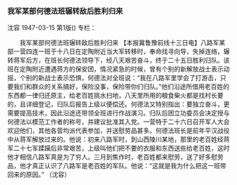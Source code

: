 ### 我军某部何德法班辗转敌后胜利归来
沈容
1947-03-15
第1版()
专栏：

　　我军某部何德法班辗转敌后胜利归来
    【本报冀鲁豫前线十三日电】八路军某部一营四连一班于十八日在定陶附近当大军转移时，奉命找寻向导，失掉连络，辗转蒋军后方，在班长何德法领导下，经八天艰苦奋斗，终于二十五日胜利归队。该班在定陶附近遭遇蒋方的保安团，情况紧急的时候，曾有个别的新解放战士表示动摇，个别的新战士表示恐惧，何德法对全班说：“我在八路军里学会了打游击，只要我们和群众的关系搞好，保险没事，保险带你们归队。”他们沿途所借用老百姓的东西都一律归还原主，给老百姓挑水扫地，八天里所用的粮食柴火都是找村长要的，且详细登记，归队后报告上级以便偿还。何德法又特别指出：要独立奋斗，更需要提高技术，因此沿途还带领全班进行作战演习。归队后团立功委员会决定授与何德法以模范工作者的称号，并建议批准其入党。一营特于二十六日召开军人大会欢迎他们，其他各营均派代表参加，并送慰劳品甚多。何德法班长是前年平汉战役中从蒋军解放过来的。他说：初来八路军时，到山西陵川某地，那里的老百姓经蒋军二十七军蹂躏后非常艰苦，上级叫他们把不要的衣服和东西送些给老百姓，这时他才相信八路军真是为了穷人。三月到焦作时，老百姓都来慰劳，送了好多慰劳品，他才真正认识了八路军是老百姓的军队。他说：“这就是我为什么把这一班带回来的原因。”
          （沈容）
